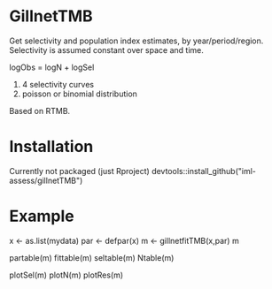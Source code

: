 # GillnetTMB

Get selectivity and population index estimates, by year/period/region. Selectivity is assumed constant over space and time.

logObs = logN + logSel 

1) 4 selectivity curves
2) poisson or binomial distribution

Based on RTMB.

# Installation

Currently not packaged (just Rproject)
devtools::install_github("iml-assess/gillnetTMB")

# Example

x <- as.list(mydata)
par <- defpar(x)
m <- gillnetfitTMB(x,par) 
m

partable(m)
fittable(m)
seltable(m)
Ntable(m)

plotSel(m)
plotN(m)
plotRes(m)
